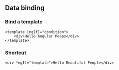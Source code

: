 ## Data binding

### Bind a template
```
<template [ngIf]="condition">
    <div>Hello Angular Peeps</div>
</template>
```

### Shortcut
    <div *ngIf="template">Hello Beautiful People</div>
